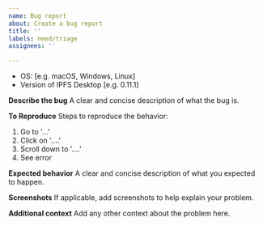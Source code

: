 ```yaml
---
name: Bug report
about: Create a bug report
title: ''
labels: need/triage
assignees: ''

---
```


- OS: [e.g. macOS, Windows, Linux]
 - Version of IPFS Desktop [e.g. 0.11.1]

**Describe the bug**
A clear and concise description of what the bug is.

**To Reproduce**
Steps to reproduce the behavior:
1. Go to '...'
2. Click on '....'
3. Scroll down to '....'
4. See error

**Expected behavior**
A clear and concise description of what you expected to happen.

**Screenshots**
If applicable, add screenshots to help explain your problem.

**Additional context**
Add any other context about the problem here.

<!-- 
ATTACH LOGS

If possible:
1. From the "IPFS icon" menu in your menubar/system tray, go to `Advanced` → `Open Logs Directory` *(for Linux users who do not have this menu, skip these steps or look for your logs directory at `...../.config/IPFS Desktop` )*
2. Find `*.log` files
3. Attach `error.log` and `combined.log` to this issue.
-->
